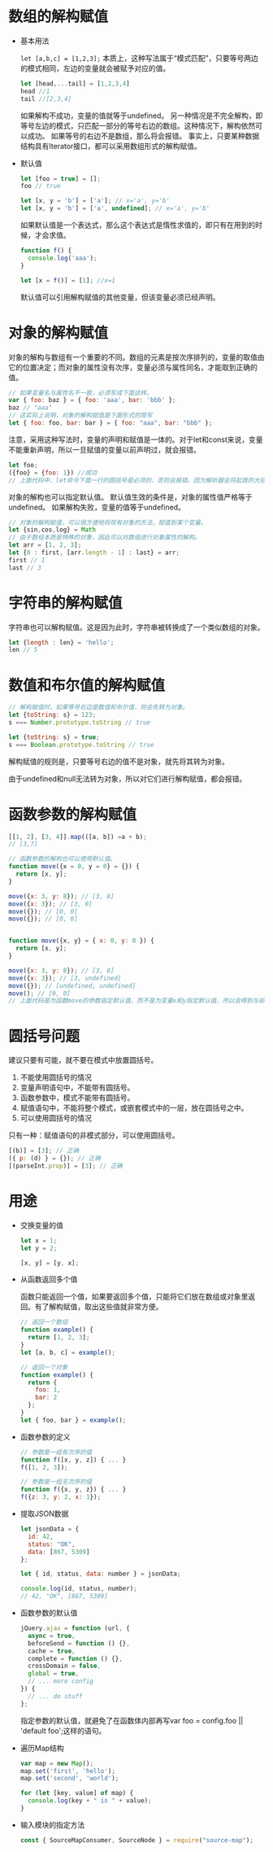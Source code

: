 # 数组的解构赋值

- 基本用法

  `let [a,b,c] = [1,2,3];`
  本质上，这种写法属于“模式匹配”，只要等号两边的模式相同，左边的变量就会被赋予对应的值。

  ```javascript
  let [head,...tail] = [1,2,3,4]
  head //1
  tail //[2,3,4]
  ```

  如果解构不成功，变量的值就等于undefined。
  另一种情况是不完全解构，即等号左边的模式，只匹配一部分的等号右边的数组。这种情况下，解构依然可以成功。
  如果等号的右边不是数组，那么将会报错。
  事实上，只要某种数据结构具有Iterator接口，都可以采用数组形式的解构赋值。

- 默认值

  ```javascript
  let [foo = true] = [];
  foo // true

  let [x, y = 'b'] = ['a']; // x='a', y='b'
  let [x, y = 'b'] = ['a', undefined]; // x='a', y='b'
  ```

  如果默认值是一个表达式，那么这个表达式是惰性求值的，即只有在用到的时候，才会求值。

  ```javascript
  function f() {
    console.log('aaa');
  }

  let [x = f()] = [1]; //x=1
  ```

  默认值可以引用解构赋值的其他变量，但该变量必须已经声明。


# 对象的解构赋值

对象的解构与数组有一个重要的不同。数组的元素是按次序排列的，变量的取值由它的位置决定；而对象的属性没有次序，变量必须与属性同名，才能取到正确的值。

```javascript
// 如果变量名与属性名不一致，必须写成下面这样。
var { foo: baz } = { foo: 'aaa', bar: 'bbb' };
baz // "aaa"
// 这实际上说明，对象的解构赋值是下面形式的简写
let { foo: foo, bar: bar } = { foo: "aaa", bar: "bbb" };
```

注意，采用这种写法时，变量的声明和赋值是一体的。对于let和const来说，变量不能重新声明，所以一旦赋值的变量以前声明过，就会报错。

```javascript
let foo;
({foo} = {foo: 1}) //成功
// 上面代码中，let命令下面一行的圆括号是必须的，否则会报错。因为解析器会将起首的大括号，理解成一个代码块，而不是赋值语句。
```   

对象的解构也可以指定默认值。
默认值生效的条件是，对象的属性值严格等于undefined。
如果解构失败，变量的值等于undefined。

```javascript
// 对象的解构赋值，可以很方便地将现有对象的方法，赋值到某个变量。
let {sin,cos,log} = Math
// 由于数组本质是特殊的对象，因此可以对数组进行对象属性的解构。
let arr = [1, 2, 3];
let {0 : first, [arr.length - 1] : last} = arr;
first // 1
last // 3
```

# 字符串的解构赋值

字符串也可以解构赋值。这是因为此时，字符串被转换成了一个类似数组的对象。

```javascript
let {length : len} = 'hello';
len // 5
```

# 数值和布尔值的解构赋值

```javascript
// 解构赋值时，如果等号右边是数值和布尔值，则会先转为对象。
let {toString: s} = 123;
s === Number.prototype.toString // true

let {toString: s} = true;
s === Boolean.prototype.toString // true
```

解构赋值的规则是，只要等号右边的值不是对象，就先将其转为对象。

由于undefined和null无法转为对象，所以对它们进行解构赋值，都会报错。

# 函数参数的解构赋值

```javascript
[[1, 2], [3, 4]].map(([a, b]) =a + b);
// [3,7]

// 函数参数的解构也可以使用默认值。
function move({x = 0, y = 0} = {}) {
  return [x, y];
}

move({x: 3, y: 8}); // [3, 8]
move({x: 3}); // [3, 0]
move({}); // [0, 0]
move({}); // [0, 0]


function move({x, y} = { x: 0, y: 0 }) {
  return [x, y];
}

move({x: 3, y: 8}); // [3, 8]
move({x: 3}); // [3, undefined]
move({}); // [undefined, undefined]
move(); // [0, 0]
// 上面代码是为函数move的参数指定默认值，而不是为变量x和y指定默认值，所以会得到与前一种写法不同的结果。
```


# 圆括号问题

建议只要有可能，就不要在模式中放置圆括号。

1. 不能使用圆括号的情况
  1. 变量声明语句中，不能带有圆括号。
  2. 函数参数中，模式不能带有圆括号。
  3. 赋值语句中，不能将整个模式，或嵌套模式中的一层，放在圆括号之中。
2. 可以使用圆括号的情况

只有一种：赋值语句的非模式部分，可以使用圆括号。

```javascript
[(b)] = [3]; // 正确
({ p: (d) } = {}); // 正确
[(parseInt.prop)] = [3]; // 正确
```

# 用途

- 交换变量的值

  ```javascript
  let x = 1;
  let y = 2;

  [x, y] = [y, x];
  ```

- 从函数返回多个值

  函数只能返回一个值，如果要返回多个值，只能将它们放在数组或对象里返回。有了解构赋值，取出这些值就非常方便。

  ```javascript
  // 返回一个数组
  function example() {
    return [1, 2, 3];
  }
  let [a, b, c] = example();

  // 返回一个对象
  function example() {
    return {
      foo: 1,
      bar: 2
    };
  }
  let { foo, bar } = example();
  ```

- 函数参数的定义

  ```javascript
  // 参数是一组有次序的值
  function f([x, y, z]) { ... }
  f([1, 2, 3]);

  // 参数是一组无次序的值
  function f({x, y, z}) { ... }
  f({z: 3, y: 2, x: 1});
  ```

- 提取JSON数据

  ```javascript
  let jsonData = {
    id: 42,
    status: "OK",
    data: [867, 5309]
  };

  let { id, status, data: number } = jsonData;

  console.log(id, status, number);
  // 42, "OK", [867, 5309]
  ```

- 函数参数的默认值

  ```javascript
  jQuery.ajax = function (url, {
    async = true,
    beforeSend = function () {},
    cache = true,
    complete = function () {},
    crossDomain = false,
    global = true,
    // ... more config
  }) {
    // ... do stuff
  };
  ```

  指定参数的默认值，就避免了在函数体内部再写var foo = config.foo || 'default foo';这样的语句。

- 遍历Map结构

  ```javascript
  var map = new Map();
  map.set('first', 'hello');
  map.set('second', 'world');

  for (let [key, value] of map) {
    console.log(key + " is " + value);
  }
  ```

- 输入模块的指定方法

  ```javascript
  const { SourceMapConsumer, SourceNode } = require("source-map");
  ```
